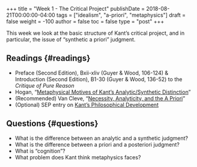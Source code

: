 +++
title = "Week 1 - The Critical Project"
publishDate = 2018-08-21T00:00:00-04:00
tags = ["idealism", "a-priori", "metaphysics"]
draft = false
weight = -100
author = false
toc = false
type = "post"
+++

This week we look at the basic structure of Kant&rsquo;s critical project, and in
particular, the issue of &ldquo;synthetic a priori&rdquo; judgment.


## Readings {#readings}

-   Preface (Second Edition), Bxii-xliv (Guyer & Wood, 106-124) &
    Introduction (Second Edition), B1-30 (Guyer & Wood, 136-52) to the
    _Critique of Pure Reason_
-   Hogan, &ldquo;[Metaphysical Motives of Kant&rsquo;s Analytic/Synthetic Distinction](https://www.dropbox.com/s/k0na1riar2eyxez/hogan2013%5Fmetaphysical%5Fmotives%5Fof%5Fkant%2527s%5Fanalytic%25E2%2580%2593synthetic%5Fdistinction.pdf?dl=0)&rdquo;
-   (Recommended) Van Cleve, &ldquo;[Necessity, Analyticity, and the A Priori](https://www.dropbox.com/s/xkwnhakotbmeuop/vancleve1999%5Fnecessity%2C%5Fanalyticity%2C%5Fand%5Fthe%5Fa%5Fpriori.pdf?dl=0)&rdquo;
-   (Optional) SEP entry on [Kant&rsquo;s Philosophical Development](http://plato.stanford.edu/entries/kant-development/)


## Questions {#questions}

-   What is the difference between an analytic and a synthetic judgment?
-   What is the difference between a priori and a posteriori judgment?
-   What is &ldquo;cognition&rdquo;?
-   What problem does Kant think metaphysics faces?
